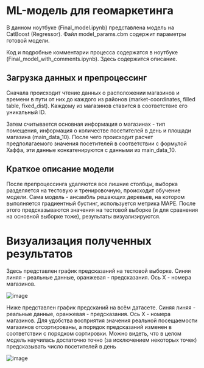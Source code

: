 # ML-модель для геомаркетинга
В данном ноутбуке (Final_model.ipynb) представлена модель на CatBoost (Regressor). Файл model_params.cbm содержит параметры готовой модели.

Код и подробные комментарии процесса содержатся в ноутбуке (Final_model_with_comments.ipynb). Здесь содержится описание.
## Загрузка данных и препроцессинг
Сначала происходит чтение данных о расположении магазинов и времени в пути от них до каждого из районов (market-coordinates, filled table, fixed_dist). Каждому из магазинов ставится в соответствие его уникальный ID. 

Затем считывается основная информация о магазинах - тип помещения, информация о количестве посетителей в день и площади магазина (main_data_10). После чего происходит расчет предполагаемого значения посетителей в соответствии с формулой Хаффа, эти данные конкатенируются с данными из main_data_10.

## Краткое описание модели
После препроцессинга удаляются все лишние столбцы, выборка разделяется на тестовую и тренировочную, происходит обучение модели. Сама модель - ансамбль решающих деревьев, на котором выполняется градиентный бустинг, используется метрика MAPE. После этого предсказываются значения на тестовой выборке (и для сравнения на основной выборке тоже), результаты визуализируются. 

# Визуализация полученных результатов
Здесь представлен график предсказаний на тестовой выборке. Синяя линяя - реальные данные, оранжевая - предсказания. Ось Х - номера магазинов.

![image](https://user-images.githubusercontent.com/109974255/233736137-cca684d6-fe1a-46f3-82ad-92dc09e1f6fb.png)

Ниже представлен график предсканий на всём датасете. Синяя линяя - реальные данные, оранжевая - предсказания. Ось Х - номера магазинов. Для удобства восприятия значения реальной посещаемости магазинов отсортированы, а порядок предсказаний изменен в соответствии с порядком сортировки.
Можно видеть, что в целом модель научилась достаточно точно (за исключением некоторых точек) предсказывать число посетителей в день

![image](https://github.com/HSEGeoMarketing/ML-Model/assets/109974255/a610ee62-dae4-4089-b81a-007f254ea9a7)
